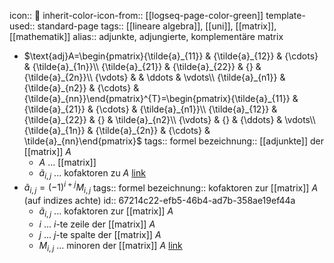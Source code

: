 icon:: 🔲
inherit-color-icon-from:: [[logseq-page-color-green]]
template-used:: standard-page
tags:: [[lineare algebra]], [[uni]], [[matrix]], [[mathematik]] 
alias:: adjunkte, adjungierte, komplementäre matrix

- $\text{adj}A=\begin{pmatrix}{\tilde{a}_{11}} & {\tilde{a}_{12}} & {\cdots} & {\tilde{a}_{1n}}\\ {\tilde{a}_{21}} & {\tilde{a}_{22}} & {} & {\tilde{a}_{2n}}\\ {\vdots} &  & \ddots & \vdots\\ {\tilde{a}_{n1}} & {\tilde{a}_{n2}} & {\cdots} & {\tilde{a}_{nn}}\end{pmatrix}^{T}=\begin{pmatrix}{\tilde{a}_{11}} & {\tilde{a}_{21}} & {\cdots} & {\tilde{a}_{n1}}\\ {\tilde{a}_{12}} & {\tilde{a}_{22}} & {} & \tilde{a}_{n2}\\ {\vdots} & {} & {\ddots} & \vdots\\ {\tilde{a}_{1n}} & {\tilde{a}_{2n}} & {\cdots} & \tilde{a}_{nn}\end{pmatrix}$
  tags:: formel
  bezeichnung:: [[adjunkte]] der [[matrix]] $A$
	- $A$ ... [[matrix]]
	- $\tilde{a}_{i,j}$ ... kofaktoren zu $A$ [link](((67214c22-efb5-46b4-ad7b-358ae19ef44a)))
- $\tilde{a}_{i,j}=\left(-1\right)^{i+j}M_{i,j}$
  tags:: formel
  bezeichnung:: kofaktoren zur [[matrix]] $A$ (auf indizes achte)
  id:: 67214c22-efb5-46b4-ad7b-358ae19ef44a
	- $\tilde{a}_{i,j}$ ... kofaktoren zur [[matrix]] $A$
	- $i$ ... $i$-te zeile der [[matrix]] $A$
	- $j$ ... $j$-te spalte der [[matrix]] $A$
	- $M_{i,j}$ ... minoren der [[matrix]] $A$ [link](((67214d42-a47c-4a89-b298-2d1675c2f281)))